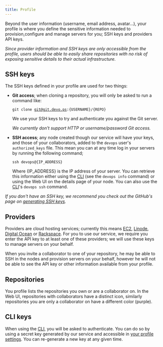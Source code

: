 ```yaml
---
title: Profile
---
```


Beyond the user information (username, email address, avatar...), your profile is where you define the sensitive information needed to provision,configure and manage servers for you; SSH keys and providers API keys.

*Since provider information and SSH keys are only accessible from the profile, users should be able to easily share repositories with no risk of exposing sensitive details to their actual infrastructure.*

## SSH keys

The SSH keys defined in your profile are used for two things:

* **Git access**; when cloning a repository, you will only be asked to run a command like:

    <code class='terminal pre'>git clone git@git.devo.ps:{USERNAME}/{REPO}</code>

    We use your SSH keys to try and authenticate you against the Git server.

    *We currently don't support HTTP or username/password Git access.*

* **SSH access**; any node created though our service will have your keys, and those of your collaborators, added to the `devops` user's `authorized_keys` file. This mean you can at any time log in your servers by running the following command;

    <code class='terminal pre'>ssh devops@{IP_ADDRESS}</code>

    Where {IP_ADDRESS} is the IP address of your server. You can retrieve this information either using the [CLI](/manual/cli#usage) (see the `devops info` command) or using the Web UI on the details page of your node. You can also use the [CLI](/manual/cli#usage)'s `devops ssh` command.

*If you don't have an SSH key, we recommend you check out the GitHub's page on [generating SSH keys](https://help.github.com/articles/generating-ssh-keys).*

## Providers

Providers are cloud hosting services; currently this means [EC2](/providers/ec2), [Linode](/providers/linode), [Digital Ocean](/providers/digitalocean) or [Rackspace](/providers/rackspace). For you to use our service, we require you enter the API key to at least one of these providers; we will use these keys to manage servers on your behalf.

When you invite a collaborator to one of your repository, he may be able to SSH in the nodes and provision servers on your behalf, however he will not be able to see the API key or other information available from your profile.

## Repositories

You profile lists the repositories you own or are a collaborator on. In the Web UI, repositories with collaborators have a distinct icon, similarly repositories you are only a collaborator on have a different color (purple).

## CLI keys

When using the [CLI](/manual/cli), you will be asked to authenticate. You can do so by using a secret key generated by our service and accessible in [your profile settings](https://app.devo.ps/#/user/settings). You can re-generate a new key at any given time.
